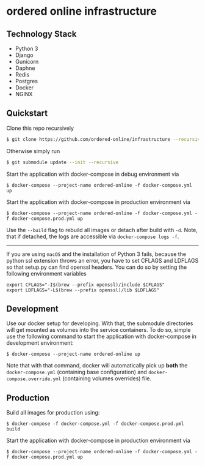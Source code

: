 # ordered online infrastructure

## Technology Stack

- Python 3
- Django
- Gunicorn
- Daphne
- Redis
- Postgres
- Docker
- NGINX

## Quickstart

Clone this repo recursively

```bash
$ git clone https://github.com/ordered-online/infrastructure --recursive
```

Otherwise simply run

```bash
$ git submodule update --init --recursive
```

Start the application with docker-compose in debug environment via

```
$ docker-compose --project-name ordered-online -f docker-compose.yml up
```

Start the application with docker-compose in production environment via

```
$ docker-compose --project-name ordered-online -f docker-compose.yml -f docker-compose.prod.yml up
```

Use the `--build` flag to rebuild all images or detach after build with `-d`.
Note, that if detached, the logs are accessible via `docker-compose logs -f`.

---

If you are using `macOS` and the installation of Python 3 fails,
because the python ssl extension throws an error,
you have to set CFLAGS and LDFLAGS so that setup.py can find openssl headers.
You can do so by setting the following environment variables

```
export CFLAGS="-I$(brew --prefix openssl)/include $CFLAGS"
export LDFLAGS="-L$(brew --prefix openssl)/lib $LDFLAGS"
```

## Development

Use our docker setup for developing. With that, the submodule directories will get mounted as volumes into the
service containers. To do so, simple use the following command to start the application with docker-compose in development environment:

```
$ docker-compose --project-name ordered-online up
```

Note that with that command, docker will automatically pick up **both** the `docker-compose.yml` (containing base configuration) and
`docker-compose.override.yml` (containing volumes overrides) file.

## Production

Build all images for production using:

```
$ docker-compose -f docker-compose.yml -f docker-compose.prod.yml build
```

Start the application with docker-compose in production environment via

```
$ docker-compose --project-name ordered-online -f docker-compose.yml -f docker-compose.prod.yml up
```
